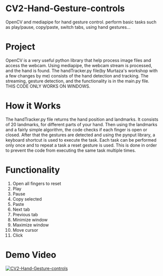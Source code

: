 # CV2-Hand-Gesture-controls
OpenCV and mediapipe for hand gesture control. perform basic tasks such as play/pause, copy/paste, switch tabs, using hand gestures...
# Project
OpenCV is a very useful python library that help process image files and access the webcam. Using mediapipe, the webcam stream is processed, and the hand is found. The handTracker.py file(by Murtaza's workshop with a few changes by me) consists of the hand detection and tracking. The streaming, gesture detection, and the functionality is in the main.py file. THIS CODE ONLY WORKS ON WINDOWS.
# How it Works
The handTracker.py file returns the hand position and landmarks. It consists of 20 landmarks, for different parts of your hand. Then using the landmarks and a fairly simple algorithm, the code checks if each finger is open or closed. After that the gestures are detected and using the pynput library, a keyboard shortcut is used to execute the task. Each task can be performed only once and to repeat a task a reset gesture is used. This is done in order to prevent the code from executing the same task multiple times.
# Functionality
1. Open all fingers to reset
2. Play
3. Pause
4. Copy selected
5. Paste
6. Next tab
7. Previous tab
8. Minimize window
9. Maximize window
10. Move cursor
11. Click
# Demo Video
[![CV2-Hand-Gesture-controls](https://img.youtube.com/vi/jQ8dZwTw8wQ)](https://www.youtube.com/watch?v=jQ8dZwTw8wQ)
